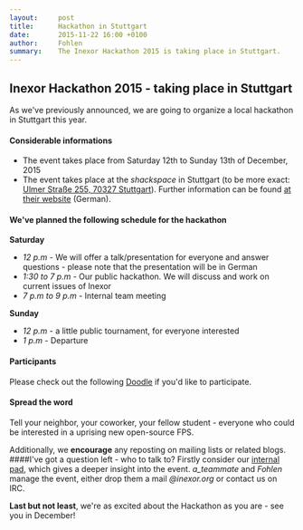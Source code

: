 ```yaml
---
layout:     post
title:      Hackathon in Stuttgart
date:       2015-11-22 16:00 +0100
author:     Fohlen
summary:    The Inexor Hackathon 2015 is taking place in Stuttgart.
---
```


## Inexor Hackathon 2015 - taking place in Stuttgart
As we've previously announced, we are going to organize a local hackathon in Stuttgart this year.

#### Considerable informations

- The event takes place from Saturday 12th to Sunday 13th of December, 2015
- The event takes place at the *shackspace* in Stuttgart (to be more exact: [Ulmer Straße 255, 70327 Stuttgart](http://www.openstreetmap.org/?mlat=48.7770&mlon=9.236&zoom=15)). Further information can be found [at their website](http://shackspace.de/?page_id=713) (German).

#### We've planned the following schedule for the hackathon
**Saturday**

- *12 p.m* - We will offer a talk/presentation for everyone and answer questions - please note that the presentation will be in German
- *1:30 to 7 p.m* - Our public hackathon. We will discuss and work on current issues of Inexor
- *7 p.m to 9 p.m* - Internal team meeting

**Sunday**

- *12 p.m* - a little public tournament, for everyone interested
- *1 p.m* - Departure


#### Participants
Please check out the following [Doodle](http://doodle.com/poll/qpxyrs7iksuvxuxb) if you'd like to participate.

#### Spread the word
Tell your neighbor, your coworker, your fellow student - everyone who could be interested in a uprising new open-source FPS.

Additionally, we **encourage** any reposting on mailing lists or related blogs. 
####I've got a question left - who to talk to?
Firstly consider our [internal pad](https://pad.inexor.org/p/Hackathon_2015), which gives a deeper insight into the event.
*a_teammate* and *Fohlen* manage the event, either drop them a mail *@inexor.org* or contact us on IRC.

**Last but not least**, we're as excited about the Hackathon as you are - see you in December!

